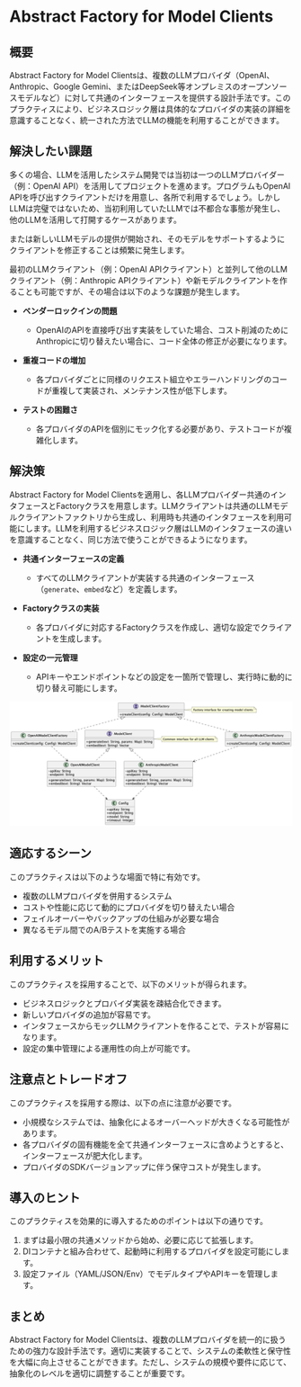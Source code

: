 # Abstract Factory for Model Clients

## 概要

Abstract Factory for Model Clientsは、複数のLLMプロバイダ（OpenAI、Anthropic、Google Gemini、またはDeepSeek等オンプレミスのオープンソースモデルなど）に対して共通のインターフェースを提供する設計手法です。このプラクティスにより、ビジネスロジック層は具体的なプロバイダの実装の詳細を意識することなく、統一された方法でLLMの機能を利用することができます。

## 解決したい課題

多くの場合、LLMを活用したシステム開発では当初は一つのLLMプロバイダー（例：OpenAI API）を活用してプロジェクトを進めます。プログラムもOpenAI APIを呼び出すクライアントだけを用意し、各所で利用するでしょう。しかしLLMは完璧ではないため、当初利用していたLLMでは不都合な事態が発生し、他のLLMを活用して打開するケースがあります。

または新しいLLMモデルの提供が開始され、そのモデルをサポートするようにクライアントを修正することは頻繁に発生します。

最初のLLMクライアント（例：OpenAI APIクライアント）と並列して他のLLMクライアント（例：Anthropic APIクライアント）や新モデルクライアントを作ることも可能ですが、その場合は以下のような課題が発生します。

- **ベンダーロックインの問題**
  - OpenAIのAPIを直接呼び出す実装をしていた場合、コスト削減のためにAnthropicに切り替えたい場合に、コード全体の修正が必要になります。

- **重複コードの増加**
  - 各プロバイダごとに同様のリクエスト組立やエラーハンドリングのコードが重複して実装され、メンテナンス性が低下します。

- **テストの困難さ**
  - 各プロバイダのAPIを個別にモック化する必要があり、テストコードが複雑化します。

## 解決策

Abstract Factory for Model Clientsを適用し、各LLMプロバイダー共通のインタフェースとFactoryクラスを用意します。LLMクライアントは共通のLLMモデルクライアントファクトリから生成し、利用時も共通のインタフェースを利用可能にします。LLMを利用するビジネスロジック層はLLMのインタフェースの違いを意識することなく、同じ方法で使うことができるようになります。

- **共通インターフェースの定義**
  - すべてのLLMクライアントが実装する共通のインターフェース（`generate`、`embed`など）を定義します。

- **Factoryクラスの実装**
  - 各プロバイダに対応するFactoryクラスを作成し、適切な設定でクライアントを生成します。

- **設定の一元管理**
  - APIキーやエンドポイントなどの設定を一箇所で管理し、実行時に動的に切り替え可能にします。

![img](./uml/images/abstract_factory_for_model_clients_pattern.png)

## 適応するシーン

このプラクティスは以下のような場面で特に有効です。

- 複数のLLMプロバイダを併用するシステム
- コストや性能に応じて動的にプロバイダを切り替えたい場合
- フェイルオーバーやバックアップの仕組みが必要な場合
- 異なるモデル間でのA/Bテストを実施する場合

## 利用するメリット

このプラクティスを採用することで、以下のメリットが得られます。

- ビジネスロジックとプロバイダ実装を疎結合化できます。
- 新しいプロバイダの追加が容易です。
- インタフェースからモックLLMクライアントを作ることで、テストが容易になります。
- 設定の集中管理による運用性の向上が可能です。

## 注意点とトレードオフ

このプラクティスを採用する際は、以下の点に注意が必要です。

- 小規模なシステムでは、抽象化によるオーバーヘッドが大きくなる可能性があります。
- 各プロバイダの固有機能を全て共通インターフェースに含めようとすると、インターフェースが肥大化します。
- プロバイダのSDKバージョンアップに伴う保守コストが発生します。

## 導入のヒント

このプラクティスを効果的に導入するためのポイントは以下の通りです。

1. まずは最小限の共通メソッドから始め、必要に応じて拡張します。
2. DIコンテナと組み合わせて、起動時に利用するプロバイダを設定可能にします。
3. 設定ファイル（YAML/JSON/Env）でモデルタイプやAPIキーを管理します。

## まとめ

Abstract Factory for Model Clientsは、複数のLLMプロバイダを統一的に扱うための強力な設計手法です。適切に実装することで、システムの柔軟性と保守性を大幅に向上させることができます。ただし、システムの規模や要件に応じて、抽象化のレベルを適切に調整することが重要です。
